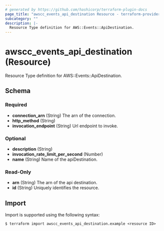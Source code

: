 ```yaml
---
# generated by https://github.com/hashicorp/terraform-plugin-docs
page_title: "awscc_events_api_destination Resource - terraform-provider-awscc"
subcategory: ""
description: |-
  Resource Type definition for AWS::Events::ApiDestination.
---
```


# awscc_events_api_destination (Resource)

Resource Type definition for AWS::Events::ApiDestination.



<!-- schema generated by tfplugindocs -->
## Schema

### Required

- **connection_arn** (String) The arn of the connection.
- **http_method** (String)
- **invocation_endpoint** (String) Url endpoint to invoke.

### Optional

- **description** (String)
- **invocation_rate_limit_per_second** (Number)
- **name** (String) Name of the apiDestination.

### Read-Only

- **arn** (String) The arn of the api destination.
- **id** (String) Uniquely identifies the resource.

## Import

Import is supported using the following syntax:

```shell
$ terraform import awscc_events_api_destination.example <resource ID>
```
